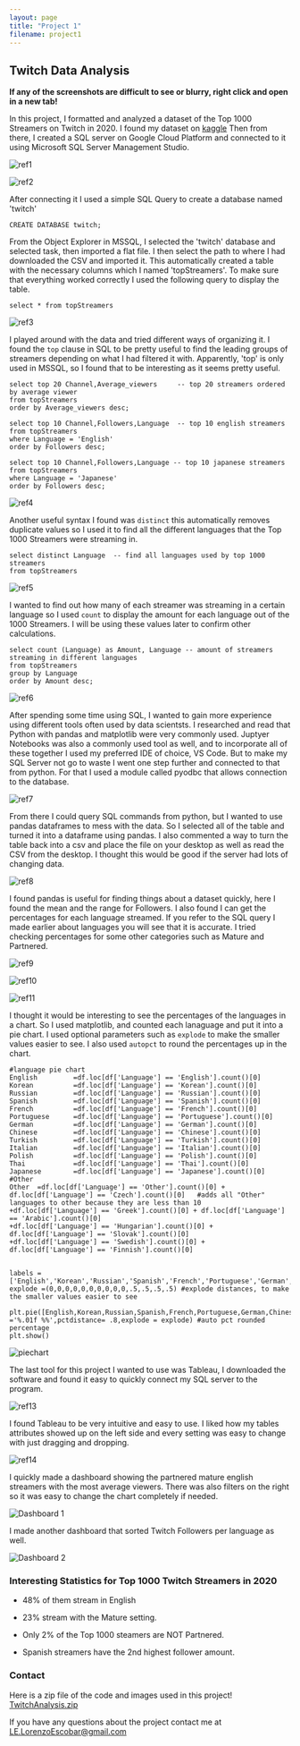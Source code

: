 ```yaml
---
layout: page
title: "Project 1"
filename: project1
---
```


## Twitch Data Analysis

**If any of the screenshots are difficult to see or blurry, right click and open in a new tab!**

In this project, I formatted and analyzed a dataset of the Top 1000 Streamers on Twitch in 2020. I found my dataset on [kaggle](https://www.kaggle.com/datasets/aayushmishra1512/twitchdata) Then from there, I created a SQL server on Google Cloud Platform and connected to it using Microsoft SQL Server Management Studio. 

![ref1](https://user-images.githubusercontent.com/59485356/169712274-6f9f2792-8b23-44db-a908-282d8effa8eb.png)

![ref2](https://user-images.githubusercontent.com/59485356/169712288-3e2c3ad4-fd09-4f0b-9b0d-e29a3356ca3f.png)


After connecting it I used a simple SQL Query to create a database named 'twitch' 
```
CREATE DATABASE twitch;
```

From the Object Explorer in MSSQL, I selected the 'twitch' database and selected task, then imported a flat file. I then select the path to where I had downloaded the CSV and imported it. This automatically created a table with the necessary columns which I named 'topStreamers'. To make sure that everything worked correctly I used the following query to display the table.

```
select * from topStreamers	
```

![ref3](https://user-images.githubusercontent.com/59485356/169712444-8d139976-c923-4fb6-86e1-e723da94aa0b.png)

I played around with the data and tried different ways of organizing it. I found the `top` clause in SQL to be pretty useful to find the leading groups of streamers depending on what I had filtered it with. Apparently, 'top' is only used in MSSQL, so I found that to be interesting as it seems pretty useful. 


```
select top 20 Channel,Average_viewers	  -- top 20 streamers ordered by average viewer
from topStreamers	 
order by Average_viewers desc;
```
```
select top 10 Channel,Followers,Language  -- top 10 english streamers
from topStreamers
where Language = 'English'
order by Followers desc;
```
```
select top 10 Channel,Followers,Language -- top 10 japanese streamers
from topStreamers 
where Language = 'Japanese'
order by Followers desc;
```


![ref4](https://user-images.githubusercontent.com/59485356/169712860-910b9091-c6a1-4f76-8e21-b364de8eccac.png)


Another useful syntax I found was `distinct` this automatically removes duplicate values so I used it to find all the different languages that the Top 1000 Streamers were streaming in. 


```
select distinct Language  -- find all languages used by top 1000 streamers
from topStreamers
```


![ref5](https://user-images.githubusercontent.com/59485356/169713135-c744f0f2-a00f-43e0-926d-406daebd579c.png)


I wanted to find out how many of each streamer was streaming in a certain language so I used `count` to display the amount for each language out of the 1000 Streamers. I will be using these values later to confirm other calculations.


```
select count (Language) as Amount, Language -- amount of streamers streaming in different languages
from topStreamers
group by Language	
order by Amount desc;
```


![ref6](https://user-images.githubusercontent.com/59485356/169713522-ddb72699-ebca-47f2-b691-1a44bcb4d423.png)

After spending some time using SQL, I wanted to gain more experience using different tools often used by data scientsts. I researched and read that Python with pandas and matplotlib were very commonly used. Juptyer Notebooks was also a commonly used tool as well, and to incorporate all of these together I used my preferred IDE of choice, VS Code. But to make my SQL Server not go to waste I went one step further and connected to that from python. For that I used a module called pyodbc that allows connection to the database.



![ref7](https://user-images.githubusercontent.com/59485356/169714055-33d03da3-8327-408e-ac5a-a78836b7d886.png)

From there I could query SQL commands from python, but I wanted to use pandas dataframes to mess with the data. So I selected all of the table and turned it into a dataframe using pandas. I also commented a way to turn the table back into a csv and place the file on your desktop as well as read the CSV from the desktop. I thought this would be good if the server had lots of changing data.

![ref8](https://user-images.githubusercontent.com/59485356/169714585-398f08dd-8ce8-492c-94be-517a7ec70cc5.png)

I found pandas is useful for finding things about a dataset quickly, here I found the mean and the range for Followers. I also found I can get the percentages for each language streamed. If you refer to the SQL query I made earlier about languages you will see that it is accurate. I tried checking percentages for some other categories such as Mature and Partnered.
 

![ref9](https://user-images.githubusercontent.com/59485356/169737355-0a9c6ed7-a4d1-4f2a-8733-a1314d51b350.png)



![ref10](https://user-images.githubusercontent.com/59485356/169737404-ed4901f4-69e4-470a-a1b4-23714657198f.png)



![ref11](https://user-images.githubusercontent.com/59485356/169737522-ef7e19ee-fa3d-4942-b35c-5ee1f8f05eaf.png)


I thought it would be interesting to see the percentages of the languages in a chart. So I used matplotlib, and counted each lanaguage and put it into a pie chart. I used optional parameters such as `explode` to make the smaller values easier to see. I also used `autopct` to round the percentages up in the chart. 

```
#language pie chart
English         =df.loc[df['Language'] == 'English'].count()[0]   
Korean          =df.loc[df['Language'] == 'Korean'].count()[0]
Russian         =df.loc[df['Language'] == 'Russian'].count()[0]
Spanish         =df.loc[df['Language'] == 'Spanish'].count()[0]          
French          =df.loc[df['Language'] == 'French'].count()[0]
Portuguese      =df.loc[df['Language'] == 'Portuguese'].count()[0]
German          =df.loc[df['Language'] == 'German'].count()[0]
Chinese         =df.loc[df['Language'] == 'Chinese'].count()[0]
Turkish         =df.loc[df['Language'] == 'Turkish'].count()[0]
Italian         =df.loc[df['Language'] == 'Italian'].count()[0]         
Polish          =df.loc[df['Language'] == 'Polish'].count()[0]
Thai            =df.loc[df['Language'] == 'Thai'].count()[0]
Japanese        =df.loc[df['Language'] == 'Japanese'].count()[0]
#Other
Other  =df.loc[df['Language'] == 'Other'].count()[0] + df.loc[df['Language'] == 'Czech'].count()[0]   #adds all "Other" languages to other because they are less than 10
+df.loc[df['Language'] == 'Greek'].count()[0] + df.loc[df['Language'] == 'Arabic'].count()[0]  
+df.loc[df['Language'] == 'Hungarian'].count()[0] + df.loc[df['Language'] == 'Slovak'].count()[0]  
+df.loc[df['Language'] == 'Swedish'].count()[0] + df.loc[df['Language'] == 'Finnish'].count()[0]  


labels =['English','Korean','Russian','Spanish','French','Portuguese','German','Chinese','Turkish','Italian','Polish','Thai','Japanese','Other']
explode =(0,0,0,0,0,0,0,0,0,0,.5,.5,.5,.5) #explode distances, to make the smaller values easier to see

plt.pie([English,Korean,Russian,Spanish,French,Portuguese,German,Chinese,Turkish,Italian,Polish,Thai,Japanese,Other],labels=labels,autopct ='%.01f %%',pctdistance= .8,explode = explode) #auto pct rounded percentage
plt.show()   
```



![piechart](https://user-images.githubusercontent.com/59485356/169876533-0cf75190-57ea-49a9-b3ca-db8c9d7754ed.png)

The last tool for this project I wanted to use was Tableau, I downloaded the software and found it easy to quickly connect my SQL server to the program.

![ref13](https://user-images.githubusercontent.com/59485356/169878266-179aaa86-fbd8-4697-abfb-6d892a443aab.png)

I found Tableau to be very intuitive and easy to use. I liked how my tables attributes showed up on the left side and every setting was easy to change with just dragging and dropping.

![ref14](https://user-images.githubusercontent.com/59485356/169878789-e9fa340e-cc32-4e00-909a-d1fd13f562f0.png)

I quickly made a dashboard showing the partnered mature english streamers with the most average viewers. There was also filters on the right so it was easy to change the chart completely if needed.

![Dashboard 1](https://user-images.githubusercontent.com/59485356/169879098-0e446e21-cb7f-43e4-b53a-f4ccad00cb78.png)

I made another dashboard that sorted Twitch Followers per language as well.

![Dashboard 2](https://user-images.githubusercontent.com/59485356/169880307-853049a5-8076-4760-81e0-df6ea913ede3.png)


### Interesting Statistics for Top 1000 Twitch Streamers in 2020

- 48% of them stream in English

- 23% stream with the Mature setting.

- Only 2% of the Top 1000 steamers are NOT Partnered.

- Spanish streamers have the 2nd highest follower amount.



### Contact
Here is a zip file of the code and images used in this project! [TwitchAnalysis.zip](https://github.com/LorenzoEscobar/lorenzoescobar.github.io/files/8757896/TwitchAnalysis.zip)

If you have any questions about the project contact me at LE.LorenzoEscobar@gmail.com



